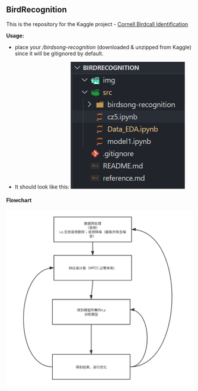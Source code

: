 ## BirdRecognition
This is the repository for the Kaggle project - [Cornell Birdcall Identification](https://www.kaggle.com/c/birdsong-recognition)


**Usage:** 
- place your */birdsong-recognition* (downloaded & unzipped from Kaggle) since it will be gitignored by default.
  
- It should look like this:
  ![avantar](img/structure/repo_structure.png)

#### Flowchart
![flowchart](img/flowchart.svg)